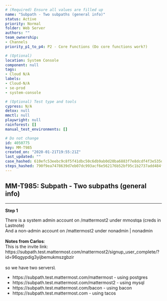 ```yaml
---
# (Required) Ensure all values are filled up
name: "Subpath - Two subpaths (general info)"
status: Active
priority: Normal
folder: Web Server
authors: ""
team_ownership: 
- Channels
priority_p1_to_p4: P2 - Core Functions (Do core functions work?)

# (Optional)
location: System Console
component: null
tags: 
- Cloud N/A
labels: 
- Cloud-N/A
- se-prod
- system-console

# (Optional) Test type and tools
cypress: N/A
detox: null
mmctl: null
playwright: null
rainforest: []
manual_test_environments: []

# Do not change
id: 4050775
key: MM-T985
created_on: "2020-01-21T19:55:21Z"
last_updated: ""
case_hashed: 610efc53eebc9c8f5f41dbc50c6db9ab0d20ba6883f7e8dcdf4f3e535d8f71e8c06645d4b49b29a151a3893ed3c091de
steps_hashed: 790f9ea7478639d7eb07dc993acf6e562176b52bf95c1b2737add484f747c5ca58d336b2f28ee24bd847ce2384d308ff
---
```


<!-- (Auto-generated) Based on frontmatter's "key" and "name" -->

## MM-T985: Subpath - Two subpaths (general info)

---

**Step 1**

There is a system admin account on /mattermost2 under mmostqa (creds in Lastnote)\
And a non-admin account on /mattermost2 under nonadmin | nonadmin\
\
**Notes from Carlos**:\
This is the invite link: https\://subpath.test.mattermost.com/mattermost2/signup\_user\_complete/?id=96qgypdig3yijbemukmszgbzir\
\
so we have two servers\\

- https\://subpath.test.mattermost.com/mattermost - using postgres
- https\://subpath.test.mattermost.com/mattermost2 - using mysql
- https\://subpath.test.mattermost.com/bacon - using bacon
- https\://subpath.test.mattermost.com - using tacos
